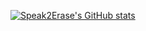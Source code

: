 [![Speak2Erase's GitHub stats](https://github-readme-stats.vercel.app/api?username=Speak2Erase&show_icons=true&theme=dark)](https://github.com/anuraghazra/github-readme-stats)

<!--
**Speak2Erase/Speak2Erase** is a ✨ _special_ ✨ repository because its `README.md` (this file) appears on your GitHub profile.
